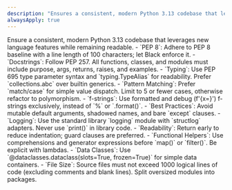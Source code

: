 ```yaml
---
description: "Ensures a consistent, modern Python 3.13 codebase that leverages new language features while remaining readable."
alwaysApply: true
---
```

<code-style>
<title>Python 3.13 Code Style</title>
<overview>Ensure a consistent, modern Python 3.13 codebase that leverages new language features while remaining readable.</overview>
<rules>
  - `PEP 8`: Adhere to PEP 8 baseline with a line length of 100 characters; let Black enforce it.
  - `Docstrings`: Follow PEP 257. All functions, classes, and modules must include purpose, args, returns, raises, and examples.
  - `Typing`: Use PEP 695 type parameter syntax and `typing.TypeAlias` for readability. Prefer `collections.abc` over builtin generics.
  - `Pattern Matching`: Prefer `match/case` for simple value dispatch. Limit to 5 or fewer cases, otherwise refactor to polymorphism.
  - `f-strings`: Use formatted and debug (f'{x=}') f-strings exclusively, instead of `%` or `.format()`.
  - `Best Practices`: Avoid mutable default arguments, shadowed names, and bare `except` clauses.
  - `Logging`: Use the standard library `logging` module with `structlog` adapters. Never use `print()` in library code.
  - `Readability`: Return early to reduce indentation; guard clauses are preferred.
  - `Functional Helpers`: Use comprehensions and generator expressions before `map()` or `filter()`. Be explicit with lambdas.
  - `Data Classes`: Use `@dataclasses.dataclass(slots=True, frozen=True)` for simple data containers.
  - `File Size`: Source files must not exceed 1000 logical lines of code (excluding comments and blank lines). Split oversized modules into packages.
</rules>
</code-style>